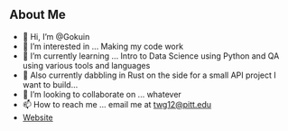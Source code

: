 ## About Me
- 👋 Hi, I’m @Gokuin
- 👀 I’m interested in ... Making my code work
- 🌱 I’m currently learning ... Intro to Data Science using Python and QA using various tools and languages
- 🦀 Also currently dabbling in Rust on the side for a small API project I want to build...
- 💞️ I’m looking to collaborate on ... whatever
- 📫 How to reach me ... email me at twg12@pitt.edu
- [Website](https://gokuin.github.io/)

<!---
Gokuin/Gokuin is a ✨ special ✨ repository because its `README.md` (this file) appears on your GitHub profile.
You can click the Preview link to take a look at your changes.
--->
